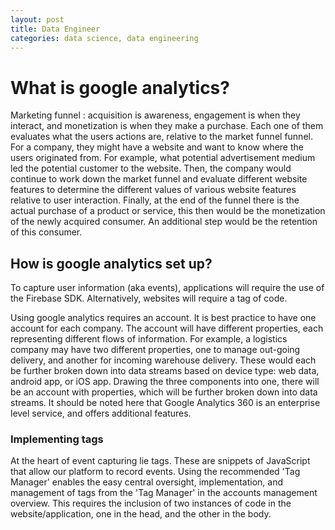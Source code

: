 ```yaml
---
layout: post
title: Data Engineer
categories: data science, data engineering
---
```


<h1> What is google analytics? </h1>

Marketing funnel : acquisition is awareness, engagement is when they interact, and monetization is when they make a purchase. Each one of them evaluates what the users actions are, relative to the market funnel funnel. For a company, they might have a website and want to know where the users originated from. For example, what potential advertisement medium led the potential customer to the website. Then, the company would continue to work down the market funnel and evaluate different website features to determine the different values of various website features relative to user interaction. Finally, at the end of the funnel there is the actual purchase of a product or service, this then would be the monetization of the newly acquired consumer. An additional step would be the retention of this consumer.

<h2> How is google analytics set up? </h2>

To capture user information (aka events), applications will require the use of the Firebase SDK. Alternatively, websites will require a tag of code.

Using google analytics requires an account. It is best practice to have one account for each company. The account will have different properties, each representing different flows of information. For example, a logistics company may have two different properties, one to manage out-going delivery, and another for incoming warehouse delivery. These would each be further broken down into data streams based on device type: web data, android app, or iOS app. Drawing the three components into one, there will be an account with properties, which will be further broken down into data streams. It should be noted here that Google Analytics 360 is an enterprise level service, and offers additional features.

<h3> Implementing tags </h3>

At the heart of event capturing lie tags. These are snippets of JavaScript that allow our platform to record events. Using the recommended 'Tag Manager' enables the easy central oversight, implementation, and management of tags from the 'Tag Manager' in the accounts management overview. This requires the inclusion of two instances of code in the website/application, one in the head, and the other in the body.